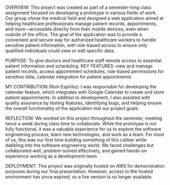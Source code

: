 OVERVIEW: This project was created as part of a semester-long class assignment focused on developing a prototype in various fields of work. Our group chose the medical field and designed a web application aimed at helping healthcare professionals manage patient records, appointments, and more—accessible directly from their mobile devices, even when outside of the office.
The goal of the application was to provide a convenient and secure way for authorized healthcare workers to handle sensitive patient information, with role-based access to ensure only qualified individuals could view or edit specific data.

PURPOSE: To give doctors and healthcare staff remote access to essential patient information and scheduling.
KEY FEATURES: view and manage patient records, access appointment schedules, role-based permissions for sensitive data, calendar integration for patient appointments

MY CONTRIBUTION (Roni Espiritu): I was responsible for developing the calendar feature, which integrates with Google Calendar to create and store patient appointments. In addition to development, I also assisted with quality assurance by testing features, identifying bugs, and helping ensure the overall functionality of the application met our project goals.

REFLECTION: We worked on this project throughout the semester, meeting twice a week during class time to collaborate. While the prototype is not fully functional, it was a valuable experience for us to explore the software engineering process, learn new technologies, and work as a team. For most of us, this was our first time building something of this caliber while dabbling into the software engineering world. We faced challenges but collaborated well, problem-solved effectively, and gained hands-on experience working as a development team.

DEPLOYMENT: This project was originally hosted on AWS for demonstration purposes during our final presentation. However, access to the hosted environment has since expired, so a live version is no longer available.

